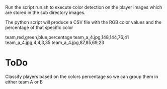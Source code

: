 Run the script run.sh to execute color detection on the player images which are stored in the sub directory images.

The python script will produce a CSV file with the RGB color values and the percentage of that specific color

team,red,green,blue,percentage
team_a_4.jpg,148,144,76,41
team_a_4.jpg,4,4,3,35
team_a_4.jpg,87,85,69,23

# ToDo

Classify players based on the colors percentage so we can group them in either team A or B
